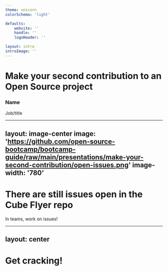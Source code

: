 ```yaml
---
theme: unicorn
colorSchema: 'light'

defaults:
    website: ''
    handle: ''
    logoHeader: ''

layout: intro
introImage: ''
---
```


# Make your second contribution to an Open Source project

### Name

Job/title

<!-- 
Hi, I am name.

This session is all about making your second contribution to Flappy Cube!

-->

---
layout: image-center
image: 'https://github.com/open-source-bootcamp/bootcamp-guide/raw/main/presentations/make-your-second-contribution/open-issues.png'
image-width: '780'
---

# There are still issues open in the Cube Flyer repo

In teams, work on issues!

<!--

We fixed one issue, but we have 4 more. Your job is to fix issues and get the changes merged.

-->


---
layout: center
---

# Get cracking!

<!--

In your teams, work on the issues. You can either pick one issue per team member, or have multiple team members collaborating. The goal is to get the issues merged into the project owners repo.
Mentors are here to help!

-->
